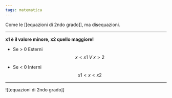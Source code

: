 ```yaml
---
tags: matematica
---
```

Come le [[equazioni di 2ndo grado]], ma disequazioni.

---
__x1 è il valore minore, x2 quello maggiore!__

- Se > 0 Esterni
$$
x<x1\;V\;x>2
$$

- Se < 0 Interni
$$
x1<x<x2
$$
--- 

![[equazioni di 2ndo grado]]